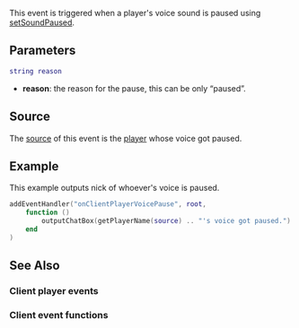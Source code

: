 This event is triggered when a player's voice sound is paused using [setSoundPaused](/docs/setsoundpaused.md "wikilink").

Parameters
----------

``` lua
string reason
```

-   **reason**: the reason for the pause, this can be only “paused”.

Source
------

The [source](/docs/event_system#event_source.md "wikilink") of this event is the [player](/docs/element/player.md "wikilink") whose voice got paused.

Example
-------

This example outputs nick of whoever's voice is paused.

``` lua
addEventHandler("onClientPlayerVoicePause", root,
    function ()
        outputChatBox(getPlayerName(source) .. "'s voice got paused.")
    end
)
```

See Also
--------

### Client player events

### Client event functions
